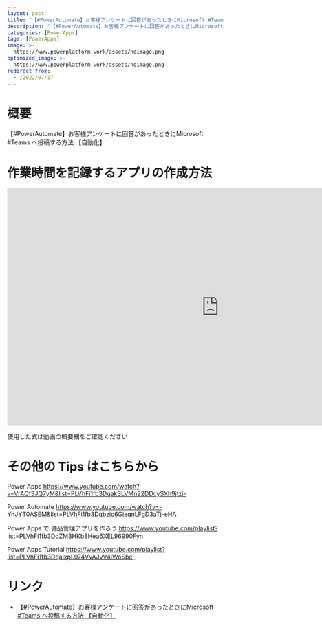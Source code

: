 ```yaml
---
layout: post
title: "【#PowerAutomate】お客様アンケートに回答があったときにMicrosoft #Teams へ投稿する方法 【自動化】"
description: "【#PowerAutomate】お客様アンケートに回答があったときにMicrosoft #Teams へ投稿する方法 【自動化】を動画で分かりやすく解説"
categories: [PowerApps]
tags: [PowerApps]
image: >-
  https://www.powerplatform.work/assets/noimage.png
optimized_image: >-
  https://www.powerplatform.work/assets/noimage.png
redirect_from:
  - /2022/07/17
---
```



#  概要

【#PowerAutomate】お客様アンケートに回答があったときにMicrosoft #Teams へ投稿する方法 【自動化】


# 作業時間を記録するアプリの作成方法

<iframe width="983" height="553" src="https://www.youtube.com/embed/Yn4fjrU0oIg" title="YouTube video player" frameborder="0" allow="accelerometer; autoplay; clipboard-write; encrypted-media; gyroscope; picture-in-picture" allowfullscreen></iframe>


使用した式は動画の概要欄をご確認ください


# その他の Tips はこちらから

Power Apps
https://www.youtube.com/watch?v=VrAQf3JQ7yM&list=PLVhFi1fb3DqakSLVMn22DDcySXh9jtzi- 

Power Automate
https://www.youtube.com/watch?v=-YnJYT0ASEM&list=PLVhFi1fb3Dqbzic6GieqnLFgD3aTj-eHA

Power Apps で 備品管理アプリを作ろう
https://www.youtube.com/playlist?list=PLVhFi1fb3DqZM3HKb8Hea6XEL96990Fyn

Power Apps Tutorial
https://www.youtube.com/playlist?list=PLVhFi1fb3DqalxpL974VvAJvV4iWoSbe_

# リンク


- [【#PowerAutomate】お客様アンケートに回答があったときにMicrosoft #Teams へ投稿する方法 【自動化】](https://www.youtube.com/watch?v=Yn4fjrU0oIg)

